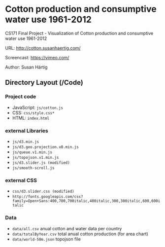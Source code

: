 Cotton production and consumptive water use 1961-2012
=====================================================
CS171 Final Project - Visualization of Cotton production and consumptive water use 1961-2012 

URL: http://cotton.susanhaertig.com/

Screencast: https://vimeo.com/

Author: Susan Härtig

## Directory Layout (/Code)
### Project code
* JavaScript: `js/cotton.js`
* CSS: `css/style.css*`
* HTML: `index.html`

### external Libraries
* `js/d3.min.js`
* `js/d3.geo.projection.v0.min.js`
* `js/queue.v1.min.js`
* `js/topojson.v1.min.js`
* `js/d3.slider.js (modified)`
* `js/smooth-scroll.js`

### external CSS
* `css/d3.slider.css (modified)`
* `http://fonts.googleapis.com/css?family=Open+Sans:400,700,700italic,400italic,300,300italic,600,600italic`

### Data
* `data/all.csv` anual cotton and water data per country
* `data/totalByYear.csv` total anual cotton production (for area chart)
* `data/world-50m.json` topojson file
